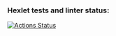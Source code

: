 ### Hexlet tests and linter status:
[![Actions Status](https://github.com/edos10/python-project-49/workflows/hexlet-check/badge.svg)](https://github.com/edos10/python-project-49/actions)